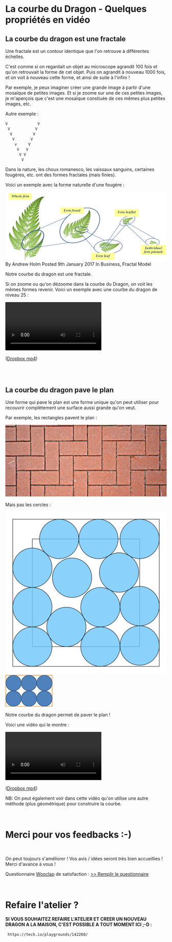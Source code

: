 # La courbe du Dragon - Quelques propriétés en vidéo

## La courbe du dragon est une fractale

Une fractale est un contour identique que l'on retrouve à différentes échelles.

C'est comme si on regardait un objet au microscope agrandit 100 fois et qu'on retrouvait la forme de cet objet. Puis on agrandit à nouveau 1000 fois, et on voit à nouveau cette forme, et ainsi de suite à l'infini !

Par exemple, je peux imaginer créer une grande image à partir d'une mosaïque de petites images. Et si je zoome sur une de ces petites images, je m'aperçois que c'est une mosaïque constiuée de ces mêmes plus petites images, etc.

Autre exemple :

```
V             V
 V           V
  V         V
   V       V
    v     V
     V   V
      V V
       V
```

Dans la nature, les choux romanesco, les vaissaux sanguins, certaines fougères, etc. ont des formes fractales (mais finies).

Voici un exemple avec la forme naturelle d'une fougère :

![Fern6](img/Fern6.png) 
By Andrew Holm  Posted 9th January 2017  In Business, Fractal Model

Notre courbe du dragon est une fractale.

Si on zoome ou qu'on dézoome dans la courbe du Dragon, on voit les mêmes formes revenir. Voici un exemple avec une courbe du dragon de niveau 25 :

<!--https://www.youtube.com/watch?v=J7IKKzzApg8-->

<video controls>
  <source src="https://www.dropbox.com/s/4harhnzpahpch1c/41%20Iteration%20Dragon%20Curve%20Zoom%20Test.mp4?raw=1" type="video/mp4">
Your browser does not support the video tag
</video>


([Dropbox mp4](https://www.dropbox.com/s/4harhnzpahpch1c/41%20Iteration%20Dragon%20Curve%20Zoom%20Test.mp4?dl=0))

<br><br>

## La courbe du dragon pave le plan

Une forme qui pave le plan est une forme unique qu'on peut utiliser pour recouvrir complètement une surface aussi grande qu'on veut.

Par exemple, les rectangles pavent le plan :

![rectPavage](img/rectPavage.jpg) 

Mais pas les cercles :

![cerclePavage](img/cerclePavage.png) 
![cerclePavage2](img/cerclePavage2.png) 

Notre courbe du dragon permet de paver le plan !

Voici une vidéo qui le montre :

<!-- https://www.youtube.com/watch?v=-sad-hmgZIs -->

<video controls>
  <source src="https://www.dropbox.com/s/59c39oenu9yxrcv/The%20Dragon%20Curve%20%28visual%20construction%3B%20plane%20tiling%29.mp4?raw=1" type="video/mp4">
Your browser does not support the video tag.
</video>




([Dropbox mp4](https://www.dropbox.com/s/59c39oenu9yxrcv/The%20Dragon%20Curve%20%28visual%20construction%3B%20plane%20tiling%29.mp4?dl=0))

NB: On peut également voir dans cette vidéo qu'on utilise une autre méthode (plus géométrique) pour construire la courbe.

<br>

# Merci pour vos feedbacks :-)

<br>

On peut toujours s'améliorer ! Vos avis / idées seront très bien accueillies ! Merci d'avance à vous !

Questionnaire [Wooclap](https://app.wooclap.com/auth/login?lang=fr&redirectTo=/home/info) de satisfaction :  [>> Remplir le questionnaire](https://app.wooclap.com/DRAGON1HEPL?from=event-page)

<br>

# Refaire l'atelier ?

**SI VOUS SOUHAITEZ REFAIRE L'ATELIER ET CREER UN NOUVEAU DRAGON A LA MAISON, C'EST POSSIBLE A TOUT MOMENT ICI ;-D :**

```
 https://tech.io/playgrounds/142260/
```

